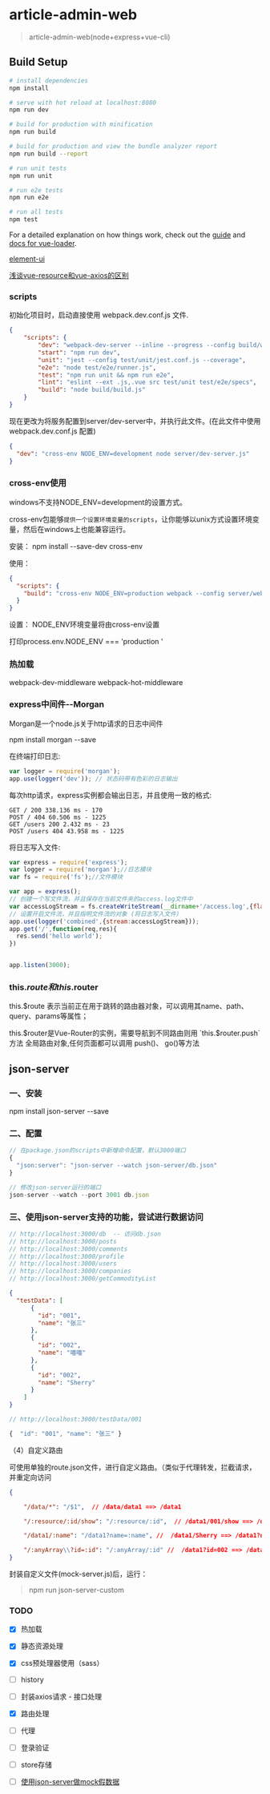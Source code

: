 # article-admin-web

> article-admin-web(node+express+vue-cli)

## Build Setup

``` bash
# install dependencies
npm install

# serve with hot reload at localhost:8080
npm run dev

# build for production with minification
npm run build

# build for production and view the bundle analyzer report
npm run build --report

# run unit tests
npm run unit

# run e2e tests
npm run e2e

# run all tests
npm test
```

For a detailed explanation on how things work, check out the [guide](http://vuejs-templates.github.io/webpack/) and [docs for vue-loader](http://vuejs.github.io/vue-loader).

[element-ui](https://element.eleme.cn/#/zh-CN/component/popconfirm)

[浅谈vue-resource和vue-axios的区别](https://www.jianshu.com/p/0af72c351d48)

### scripts
初始化项目时，启动直接使用 webpack.dev.conf.js 文件.
```json
{
    "scripts": {
        "dev": "webpack-dev-server --inline --progress --config build/webpack.dev.conf.js",
        "start": "npm run dev",
        "unit": "jest --config test/unit/jest.conf.js --coverage",
        "e2e": "node test/e2e/runner.js",
        "test": "npm run unit && npm run e2e",
        "lint": "eslint --ext .js,.vue src test/unit test/e2e/specs",
        "build": "node build/build.js"
    }
}
```
现在更改为将服务配置到server/dev-server中，并执行此文件。(在此文件中使用 webpack.dev.conf.js 配置)
```json
{
  "dev": "cross-env NODE_ENV=development node server/dev-server.js"
}
```

### cross-env使用
windows不支持NODE_ENV=development的设置方式。

cross-env包能够`提供一个设置环境变量的scripts`，让你能够以unix方式设置环境变量，然后在windows上也能兼容运行。

安装： npm install --save-dev cross-env

使用：
```json
{
  "scripts": {
    "build": "cross-env NODE_ENV=production webpack --config server/webpack.prod.conf.js"
  }
}
```

设置：
NODE_ENV环境变量将由cross-env设置

打印process.env.NODE_ENV === 'production '

### 热加载
webpack-dev-middleware
webpack-hot-middleware

### express中间件--Morgan
Morgan是一个node.js关于http请求的日志中间件

npm install morgan --save

在终端打印日志:
```javascript
var logger = require('morgan');
app.use(logger('dev')); // 状态码带有色彩的日志输出
```

每次http请求，express实例都会输出日志，并且使用一致的格式:
```
GET / 200 338.136 ms - 170
POST / 404 60.506 ms - 1225
GET /users 200 2.432 ms - 23
POST /users 404 43.958 ms - 1225
```

将日志写入文件:
```javascript
var express = require('express');
var logger = require('morgan');//日志模块
var fs = require('fs');//文件模块

var app = express();
// 创建一个写文件流，并且保存在当前文件夹的access.log文件中
var accessLogStream = fs.createWriteStream(__dirname+'/access.log',{flags:'a'});
// 设置开启文件流，并且指明文件流的对象 (将日志写入文件)
app.use(logger('combined',{stream:accessLogStream}));
app.get('/',function(req,res){
  res.send('hello world');
})


app.listen(3000);
```

### this.$route 和 this.$router
this.$route  表示当前正在用于跳转的路由器对象，可以调用其name、path、query、params等属性；

this.$router是Vue-Router的实例，需要导航到不同路由则用 `this.$router.push` 方法
全局路由对象,任何页面都可以调用 push()、 go()等方法


## json-server

### 一、安装
npm install json-server --save

### 二、配置
```javascript 1.8
// 在package.json的scripts中新增命令配置，默认3000端口
{
  "json:server": "json-server --watch json-server/db.json"
}

// 修改json-server运行的端口
json-server --watch --port 3001 db.json
```

### 三、使用json-server支持的功能，尝试进行数据访问

```javascript 1.8
// http://localhost:3000/db  -- 访问db.json
// http://localhost:3000/posts
// http://localhost:3000/comments
// http://localhost:3000/profile
// http://localhost:3000/users
// http://localhost:3000/companies
// http://localhost:3000/getCommodityList

```

```json
{
  "testData": [
      {
        "id": "001",
        "name": "张三"
      },
      {
        "id": "002",
        "name": "喵喵"
      },
      {
        "id": "002",
        "name": "Sherry"
      }
    ]
}
```

```javascript 1.8
// http://localhost:3000/testData/001

{  "id": "001", "name": "张三" }
```

（4）自定义路由

可使用单独的route.json文件，进行自定义路由。（类似于代理转发，拦截请求，并重定向访问

```json
{

    "/data/*": "/$1",  // /data/data1 ==> /data1

    "/:resource/:id/show": "/:resource/:id",  // /data1/001/show ==> /data1/001

    "/data1/:name": "/data1?name=:name", //  /data1/Sherry ==> /data1?name=Sherry

    "/:anyArray\\?id=:id": "/:anyArray/:id" //  /data1?id=002 ==> /data/002
}
```

封装自定义文件(mock-server.js)后，运行：
> npm run json-server-custom



### TODO

-[x] 热加载
-[x] 静态资源处理
-[x] css预处理器使用（sass）
-[ ] history
-[ ] 封装axios请求 - 接口处理
-[x] 路由处理
-[ ] 代理
-[ ] 登录验证
-[ ] store存储
-[ ] [使用json-server做mock假数据](https://www.jianshu.com/p/961c963bec35)



